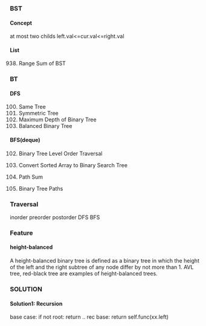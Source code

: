 ### BST
#### Concept
at most two childs
left.val<=cur.val<=right.val

#### List
938. Range Sum of BST

### BT
#### DFS
100. Same Tree
101. Symmetric Tree
104. Maximum Depth of Binary Tree
110. Balanced Binary Tree
#### BFS(deque)
102. Binary Tree Level Order Traversal




108. Convert Sorted Array to Binary Search Tree

112. Path Sum
257. Binary Tree Paths



### Traversal
inorder
preorder
postorder
DFS 
BFS

### Feature
#### height-balanced
A height-balanced binary tree is defined as a binary tree in which the height of the left and the right subtree of any node differ by not more than 1. AVL tree, red-black tree are examples of height-balanced trees.


### SOLUTION
#### Solution1: Recursion
base case: if not root: return ..
rec base: return self.func(xx.left)
